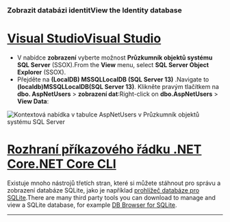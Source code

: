 ### <a name="view-the-identity-database"></a><span data-ttu-id="f5c17-101">Zobrazit databázi identit</span><span class="sxs-lookup"><span data-stu-id="f5c17-101">View the Identity database</span></span>

# <a name="visual-studio"></a>[<span data-ttu-id="f5c17-102">Visual Studio</span><span class="sxs-lookup"><span data-stu-id="f5c17-102">Visual Studio</span></span>](#tab/visual-studio) 

* <span data-ttu-id="f5c17-103">V nabídce **zobrazení** vyberte možnost **Průzkumník objektů systému SQL Server** (SSOX).</span><span class="sxs-lookup"><span data-stu-id="f5c17-103">From the **View** menu, select **SQL Server Object Explorer** (SSOX).</span></span>
* <span data-ttu-id="f5c17-104">Přejděte na **(LocalDB) MSSQLLocalDB (SQL Server 13)** .</span><span class="sxs-lookup"><span data-stu-id="f5c17-104">Navigate to **(localdb)MSSQLLocalDB(SQL Server 13)**.</span></span> <span data-ttu-id="f5c17-105">Klikněte pravým tlačítkem na **dbo. AspNetUsers** > **zobrazení dat**:</span><span class="sxs-lookup"><span data-stu-id="f5c17-105">Right-click on **dbo.AspNetUsers** > **View Data**:</span></span>

![Kontextová nabídka v tabulce AspNetUsers v Průzkumník objektů systému SQL Server](~/security/authentication/accconfirm/_static/ssox.png)

# <a name="net-core-cli"></a>[<span data-ttu-id="f5c17-107">Rozhraní příkazového řádku .NET Core</span><span class="sxs-lookup"><span data-stu-id="f5c17-107">.NET Core CLI</span></span>](#tab/netcore-cli)

<span data-ttu-id="f5c17-108">Existuje mnoho nástrojů třetích stran, které si můžete stáhnout pro správu a zobrazení databáze SQLite, jako je například [prohlížeč databáze pro SQLite](https://sqlitebrowser.org/).</span><span class="sxs-lookup"><span data-stu-id="f5c17-108">There are many third party tools you can download to manage and view a SQLite database, for example [DB Browser for SQLite](https://sqlitebrowser.org/).</span></span>

---